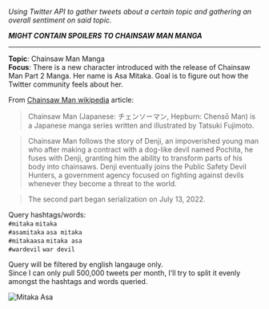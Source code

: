 *Using Twitter API to gather tweets about a certain topic and gathering an overall sentiment on said topic.*

***MIGHT CONTAIN SPOILERS TO CHAINSAW MAN MANGA***

------------
**Topic**: Chainsaw Man Manga \
**Focus**: There is a new character introduced with the release of Chainsaw Man Part 2 Manga. Her name is Asa Mitaka. Goal is to figure out how the Twitter community feels about her.

From [Chainsaw Man wikipedia](https://en.wikipedia.org/wiki/Chainsaw_Man "Chainsaw Man wikipedia") article:
> Chainsaw Man (Japanese: チェンソーマン, Hepburn: Chensō Man) is a Japanese manga series written and illustrated by Tatsuki Fujimoto.

>Chainsaw Man follows the story of Denji, an impoverished young man who after making a contract with a dog-like devil named Pochita, he fuses with Denji, granting him the ability to transform parts of his body into chainsaws. Denji eventually joins the Public Safety Devil Hunters, a government agency focused on fighting against devils whenever they become a threat to the world.

>The second part began serialization on July 13, 2022.

Query hashtags/words: \
`#mitaka` `mitaka`\
`#asamitaka` `asa mitaka`\
`#mitakaasa` `mitaka asa`\
`#wardevil` `war devil`

Query will be filtered by english langauge only. \
Since I can only pull 500,000 tweets per month, I'll try to split it evenly amongst the hashtags and words queried. 

![Mitaka Asa](https://staticg.sportskeeda.com/editor/2022/07/01b14-16577308777467-1920.jpg "Mitaka Asa")

